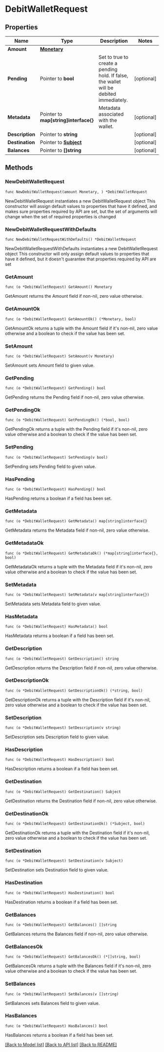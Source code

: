 # DebitWalletRequest

## Properties

Name | Type | Description | Notes
------------ | ------------- | ------------- | -------------
**Amount** | [**Monetary**](Monetary.md) |  |
**Pending** | Pointer to **bool** | Set to true to create a pending hold. If false, the wallet will be debited immediately. | [optional]
**Metadata** | Pointer to **map[string]interface{}** | Metadata associated with the wallet. | [optional]
**Description** | Pointer to **string** |  | [optional]
**Destination** | Pointer to [**Subject**](Subject.md) |  | [optional]
**Balances** | Pointer to **[]string** |  | [optional]

## Methods

### NewDebitWalletRequest

`func NewDebitWalletRequest(amount Monetary, ) *DebitWalletRequest`

NewDebitWalletRequest instantiates a new DebitWalletRequest object
This constructor will assign default values to properties that have it defined,
and makes sure properties required by API are set, but the set of arguments
will change when the set of required properties is changed

### NewDebitWalletRequestWithDefaults

`func NewDebitWalletRequestWithDefaults() *DebitWalletRequest`

NewDebitWalletRequestWithDefaults instantiates a new DebitWalletRequest object
This constructor will only assign default values to properties that have it defined,
but it doesn't guarantee that properties required by API are set

### GetAmount

`func (o *DebitWalletRequest) GetAmount() Monetary`

GetAmount returns the Amount field if non-nil, zero value otherwise.

### GetAmountOk

`func (o *DebitWalletRequest) GetAmountOk() (*Monetary, bool)`

GetAmountOk returns a tuple with the Amount field if it's non-nil, zero value otherwise
and a boolean to check if the value has been set.

### SetAmount

`func (o *DebitWalletRequest) SetAmount(v Monetary)`

SetAmount sets Amount field to given value.


### GetPending

`func (o *DebitWalletRequest) GetPending() bool`

GetPending returns the Pending field if non-nil, zero value otherwise.

### GetPendingOk

`func (o *DebitWalletRequest) GetPendingOk() (*bool, bool)`

GetPendingOk returns a tuple with the Pending field if it's non-nil, zero value otherwise
and a boolean to check if the value has been set.

### SetPending

`func (o *DebitWalletRequest) SetPending(v bool)`

SetPending sets Pending field to given value.

### HasPending

`func (o *DebitWalletRequest) HasPending() bool`

HasPending returns a boolean if a field has been set.

### GetMetadata

`func (o *DebitWalletRequest) GetMetadata() map[string]interface{}`

GetMetadata returns the Metadata field if non-nil, zero value otherwise.

### GetMetadataOk

`func (o *DebitWalletRequest) GetMetadataOk() (*map[string]interface{}, bool)`

GetMetadataOk returns a tuple with the Metadata field if it's non-nil, zero value otherwise
and a boolean to check if the value has been set.

### SetMetadata

`func (o *DebitWalletRequest) SetMetadata(v map[string]interface{})`

SetMetadata sets Metadata field to given value.

### HasMetadata

`func (o *DebitWalletRequest) HasMetadata() bool`

HasMetadata returns a boolean if a field has been set.

### GetDescription

`func (o *DebitWalletRequest) GetDescription() string`

GetDescription returns the Description field if non-nil, zero value otherwise.

### GetDescriptionOk

`func (o *DebitWalletRequest) GetDescriptionOk() (*string, bool)`

GetDescriptionOk returns a tuple with the Description field if it's non-nil, zero value otherwise
and a boolean to check if the value has been set.

### SetDescription

`func (o *DebitWalletRequest) SetDescription(v string)`

SetDescription sets Description field to given value.

### HasDescription

`func (o *DebitWalletRequest) HasDescription() bool`

HasDescription returns a boolean if a field has been set.

### GetDestination

`func (o *DebitWalletRequest) GetDestination() Subject`

GetDestination returns the Destination field if non-nil, zero value otherwise.

### GetDestinationOk

`func (o *DebitWalletRequest) GetDestinationOk() (*Subject, bool)`

GetDestinationOk returns a tuple with the Destination field if it's non-nil, zero value otherwise
and a boolean to check if the value has been set.

### SetDestination

`func (o *DebitWalletRequest) SetDestination(v Subject)`

SetDestination sets Destination field to given value.

### HasDestination

`func (o *DebitWalletRequest) HasDestination() bool`

HasDestination returns a boolean if a field has been set.

### GetBalances

`func (o *DebitWalletRequest) GetBalances() []string`

GetBalances returns the Balances field if non-nil, zero value otherwise.

### GetBalancesOk

`func (o *DebitWalletRequest) GetBalancesOk() (*[]string, bool)`

GetBalancesOk returns a tuple with the Balances field if it's non-nil, zero value otherwise
and a boolean to check if the value has been set.

### SetBalances

`func (o *DebitWalletRequest) SetBalances(v []string)`

SetBalances sets Balances field to given value.

### HasBalances

`func (o *DebitWalletRequest) HasBalances() bool`

HasBalances returns a boolean if a field has been set.


[[Back to Model list]](../README.md#documentation-for-models) [[Back to API list]](../README.md#documentation-for-api-endpoints) [[Back to README]](../README.md)

